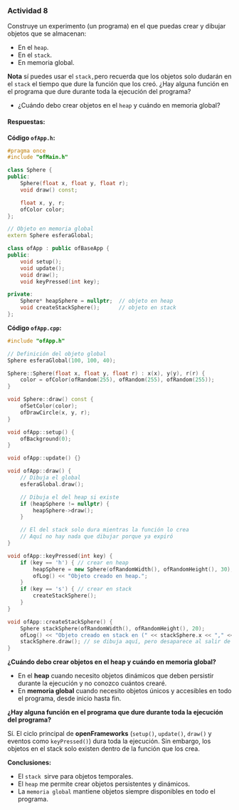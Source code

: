 ### Actividad 8

Construye un experimento (un programa) en el que puedas crear y dibujar objetos que se almacenan:

- En el `heap`.
- En el `stack`.
- En memoria global.

**Nota**
sí puedes usar el `stack,`pero recuerda que los objetos solo dudarán en el `stack` el tiempo que dure la función que los creó. ¿Hay alguna función en el programa que dure durante toda la ejecución del programa?

- ¿Cuándo debo crear objetos en el `heap` y cuándo en memoria global?

#### Respuestas:

**Código `ofApp.h`:**
```cpp
#pragma once
#include "ofMain.h"

class Sphere {
public:
    Sphere(float x, float y, float r);
    void draw() const;

    float x, y, r;
    ofColor color;
};

// Objeto en memoria global
extern Sphere esferaGlobal;

class ofApp : public ofBaseApp {
public:
    void setup();
    void update();
    void draw();
    void keyPressed(int key);

private:
    Sphere* heapSphere = nullptr;  // objeto en heap
    void createStackSphere();      // objeto en stack
};
```

**Código `ofApp.cpp`:**

```cpp
#include "ofApp.h"

// Definición del objeto global
Sphere esferaGlobal(100, 100, 40);

Sphere::Sphere(float x, float y, float r) : x(x), y(y), r(r) {
    color = ofColor(ofRandom(255), ofRandom(255), ofRandom(255));
}

void Sphere::draw() const {
    ofSetColor(color);
    ofDrawCircle(x, y, r);
}

void ofApp::setup() {
    ofBackground(0);
}

void ofApp::update() {}

void ofApp::draw() {
    // Dibuja el global
    esferaGlobal.draw();

    // Dibuja el del heap si existe
    if (heapSphere != nullptr) {
        heapSphere->draw();
    }

    // El del stack solo dura mientras la función lo crea
    // Aquí no hay nada que dibujar porque ya expiró
}

void ofApp::keyPressed(int key) {
    if (key == 'h') { // crear en heap
        heapSphere = new Sphere(ofRandomWidth(), ofRandomHeight(), 30);
        ofLog() << "Objeto creado en heap.";
    }
    if (key == 's') { // crear en stack
        createStackSphere();
    }
}

void ofApp::createStackSphere() {
    Sphere stackSphere(ofRandomWidth(), ofRandomHeight(), 20);
    ofLog() << "Objeto creado en stack en (" << stackSphere.x << "," << stackSphere.y << ")";
    stackSphere.draw(); // se dibuja aquí, pero desaparece al salir de la función
}
```

**¿Cuándo debo crear objetos en el heap y cuándo en memoria global?**

- En el **heap** cuando necesito objetos dinámicos que deben persistir durante la ejecución y no conozco cuántos crearé.
- En **memoria global** cuando necesito objetos únicos y accesibles en todo el programa, desde inicio hasta fin.

**¿Hay alguna función en el programa que dure durante toda la ejecución del programa?**

Sí. El ciclo principal de **openFrameworks** (`setup()`, `update()`, `draw()` y eventos como `keyPressed()`) dura toda la ejecución. Sin embargo, los objetos en el stack solo existen dentro de la función que los crea.

**Conclusiones:**

- El `stack `sirve para objetos temporales.
- El `heap` me permite crear objetos persistentes y dinámicos.
- La `memoria global` mantiene objetos siempre disponibles en todo el programa.